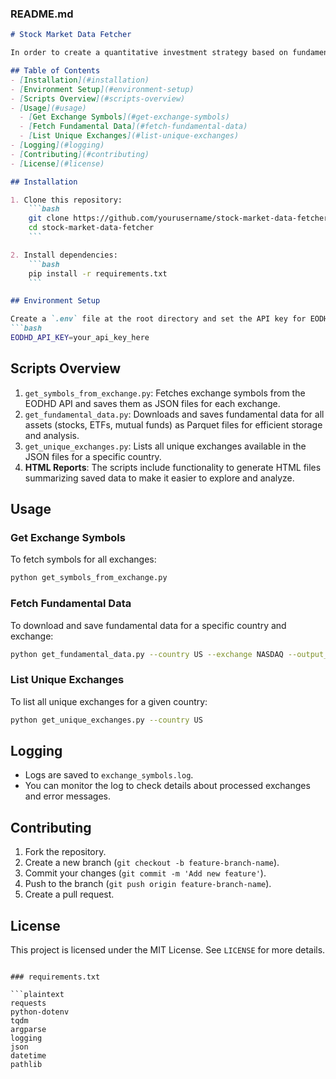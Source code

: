 ### README.md

```markdown
# Stock Market Data Fetcher

In order to create a quantitative investment strategy based on fundamental data, you need to have a robust local repository of data. This program downloads all stock, ETF, and mutual fund data from the [EODHD API](https://eodhistoricaldata.com/) and saves it as Parquet files for efficient storage and access. Additionally, the program generates HTML reports for analysis and provides examples demonstrating how to access various fields within the JSON files.

## Table of Contents
- [Installation](#installation)
- [Environment Setup](#environment-setup)
- [Scripts Overview](#scripts-overview)
- [Usage](#usage)
  - [Get Exchange Symbols](#get-exchange-symbols)
  - [Fetch Fundamental Data](#fetch-fundamental-data)
  - [List Unique Exchanges](#list-unique-exchanges)
- [Logging](#logging)
- [Contributing](#contributing)
- [License](#license)

## Installation

1. Clone this repository:
    ```bash
    git clone https://github.com/yourusername/stock-market-data-fetcher.git
    cd stock-market-data-fetcher
    ```

2. Install dependencies:
    ```bash
    pip install -r requirements.txt
    ```

## Environment Setup

Create a `.env` file at the root directory and set the API key for EODHD:
```bash
EODHD_API_KEY=your_api_key_here
```

## Scripts Overview

1. `get_symbols_from_exchange.py`: Fetches exchange symbols from the EODHD API and saves them as JSON files for each exchange.
2. `get_fundamental_data.py`: Downloads and saves fundamental data for all assets (stocks, ETFs, mutual funds) as Parquet files for efficient storage and analysis.
3. `get_unique_exchanges.py`: Lists all unique exchanges available in the JSON files for a specific country.
4. **HTML Reports**: The scripts include functionality to generate HTML files summarizing saved data to make it easier to explore and analyze.

## Usage

### Get Exchange Symbols
To fetch symbols for all exchanges:
```bash
python get_symbols_from_exchange.py
```

### Fetch Fundamental Data
To download and save fundamental data for a specific country and exchange:
```bash
python get_fundamental_data.py --country US --exchange NASDAQ --output_dir ./data/fundamental_data --days 7
```

### List Unique Exchanges
To list all unique exchanges for a given country:
```bash
python get_unique_exchanges.py --country US
```

## Logging
- Logs are saved to `exchange_symbols.log`.
- You can monitor the log to check details about processed exchanges and error messages.

## Contributing
1. Fork the repository.
2. Create a new branch (`git checkout -b feature-branch-name`).
3. Commit your changes (`git commit -m 'Add new feature'`).
4. Push to the branch (`git push origin feature-branch-name`).
5. Create a pull request.

## License
This project is licensed under the MIT License. See `LICENSE` for more details.
```

### requirements.txt

```plaintext
requests
python-dotenv
tqdm
argparse
logging
json
datetime
pathlib
```

